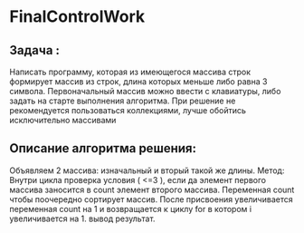 # FinalControlWork
## Задача : 
 Написать программу, которая из имеющегося массива строк формирует массив из строк, длина которых меньше либо равна 3 символа. Первоначальный массив можно ввести с клавиатуры, либо задать на старте выполнения алгоритма. При решение не рекомендуется пользоваться коллекциями, лучше обойтись исключительно массивами
## Описание алгоритма решения:
Объявляем 2 массива: 
изначальный и вторый такой же длины. 
Метод: 
Внутри цикла проверка условия ( <=3 ), если да элемент первого массива заносится в count элемент второго массива. 
Переменная count чтобы поочередно сортирует массив. 
После присвоения увеличивается переменная count на 1 и возвращается к циклу for в котором i увеличивается на 1.
вывод результат.